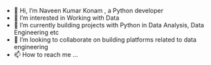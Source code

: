 - 👋 Hi, I’m Naveen Kumar Konam , a Python developer
- 👀 I’m interested in Working with Data
- 🌱 I’m currently building projects with Python in Data Analysis, Data Engineering etc
- 💞️ I’m looking to collaborate on building platforms related to data engineering
- 📫 How to reach me ...

<!---
naveenkonam1985/naveenkonam1985 is a ✨ special ✨ repository because its `README.md` (this file) appears on your GitHub profile.
You can click the Preview link to take a look at your changes.
--->
